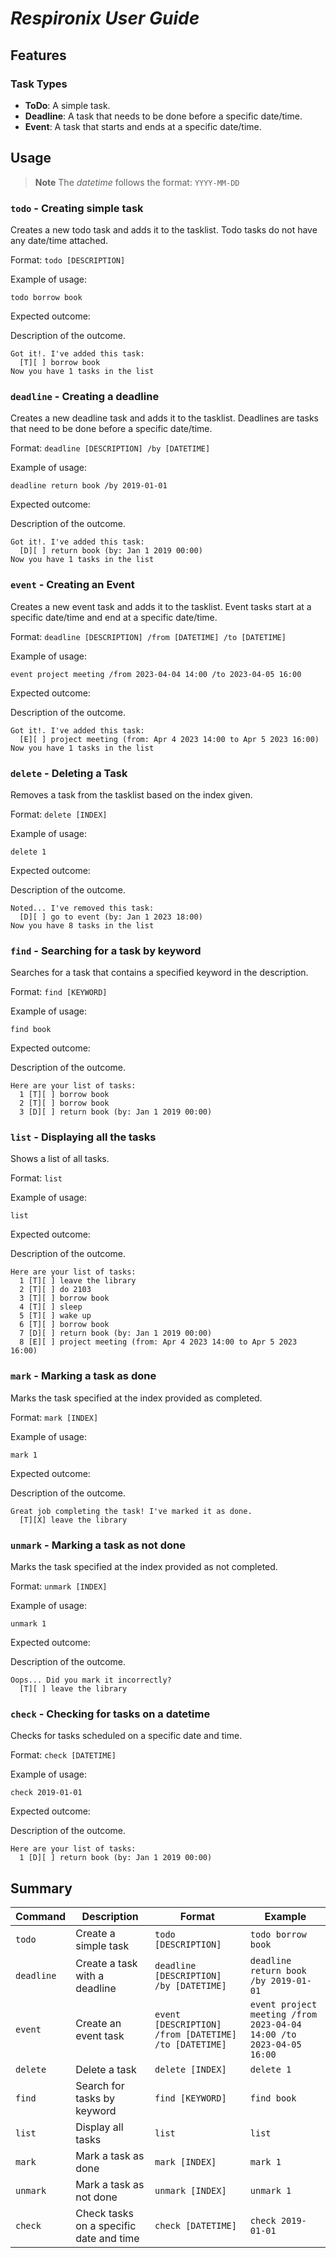 # ___Respironix User Guide___

## Features

### Task Types

- **ToDo**: A simple task.
- **Deadline**: A task that needs to be done before a specific date/time.
- **Event**: A task that starts and ends at a specific date/time.

## Usage

> **Note**
The _datetime_ follows the format: `YYYY-MM-DD`

### `todo` - Creating simple task

Creates a new todo task and adds it to the tasklist. Todo tasks do not have any date/time attached.

Format: `todo [DESCRIPTION]`

Example of usage: 

`todo borrow book`

Expected outcome:

Description of the outcome.

```
Got it!. I've added this task:
  [T][ ] borrow book
Now you have 1 tasks in the list
```

### `deadline` - Creating a deadline

Creates a new deadline task and adds it to the tasklist. Deadlines are tasks that need to be done before a specific date/time.

Format: `deadline [DESCRIPTION] /by [DATETIME]`

Example of usage:

`deadline return book /by 2019-01-01`

Expected outcome:

Description of the outcome.

```
Got it!. I've added this task:
  [D][ ] return book (by: Jan 1 2019 00:00)
Now you have 1 tasks in the list
```

### `event` - Creating an Event

Creates a new event task and adds it to the tasklist. Event tasks start at a specific date/time and end at a specific date/time.

Format: `deadline [DESCRIPTION] /from [DATETIME] /to [DATETIME]`

Example of usage:

`event project meeting /from 2023-04-04 14:00 /to 2023-04-05 16:00`

Expected outcome:

Description of the outcome.

```
Got it!. I've added this task:
  [E][ ] project meeting (from: Apr 4 2023 14:00 to Apr 5 2023 16:00)
Now you have 1 tasks in the list
```

### `delete` - Deleting a Task

Removes a task from the tasklist based on the index given.

Format: `delete [INDEX]`

Example of usage:

`delete 1`

Expected outcome:

Description of the outcome.

```
Noted... I've removed this task:
  [D][ ] go to event (by: Jan 1 2023 18:00)
Now you have 8 tasks in the list
```

### `find` - Searching for a task by keyword

Searches for a task that contains a specified keyword in the description.

Format: `find [KEYWORD]`

Example of usage:

`find book`

Expected outcome:

Description of the outcome.

```
Here are your list of tasks:
  1 [T][ ] borrow book
  2 [T][ ] borrow book
  3 [D][ ] return book (by: Jan 1 2019 00:00)
```

### `list` - Displaying all the tasks

Shows a list of all tasks.

Format: `list`

Example of usage:

`list`

Expected outcome:

Description of the outcome.

```
Here are your list of tasks:
  1 [T][ ] leave the library
  2 [T][ ] do 2103
  3 [T][ ] borrow book
  4 [T][ ] sleep
  5 [T][ ] wake up
  6 [T][ ] borrow book
  7 [D][ ] return book (by: Jan 1 2019 00:00)
  8 [E][ ] project meeting (from: Apr 4 2023 14:00 to Apr 5 2023 16:00)
```

### `mark` - Marking a task as done

Marks the task specified at the index provided as completed.

Format: `mark [INDEX]`

Example of usage:

`mark 1`

Expected outcome:

Description of the outcome.

```
Great job completing the task! I've marked it as done.
  [T][X] leave the library
```

### `unmark` - Marking a task as not done

Marks the task specified at the index provided as not completed.

Format: `unmark [INDEX]`

Example of usage:

`unmark 1`

Expected outcome:

Description of the outcome.

```
Oops... Did you mark it incorrectly?
  [T][ ] leave the library
```

### `check` - Checking for tasks on a datetime

Checks for tasks scheduled on a specific date and time.

Format: `check [DATETIME]`

Example of usage:

`check 2019-01-01`

Expected outcome:

Description of the outcome.

```
Here are your list of tasks:
  1 [D][ ] return book (by: Jan 1 2019 00:00)
```

## Summary
| Command           | Description                                    | Format                                       | Example                                       |
|-------------------|------------------------------------------------|----------------------------------------------|-----------------------------------------------|
| `todo`            | Create a simple task                           | `todo [DESCRIPTION]`                        | `todo borrow book`                           |
| `deadline`        | Create a task with a deadline                  | `deadline [DESCRIPTION] /by [DATETIME]`    | `deadline return book /by 2019-01-01`       |
| `event`           | Create an event task                           | `event [DESCRIPTION] /from [DATETIME] /to [DATETIME]` | `event project meeting /from 2023-04-04 14:00 /to 2023-04-05 16:00` |
| `delete`          | Delete a task                                  | `delete [INDEX]`                           | `delete 1`                                   |
| `find`            | Search for tasks by keyword                   | `find [KEYWORD]`                           | `find book`                                  |
| `list`            | Display all tasks                              | `list`                                       | `list`                                       |
| `mark`            | Mark a task as done                            | `mark [INDEX]`                             | `mark 1`                                     |
| `unmark`          | Mark a task as not done                        | `unmark [INDEX]`                           | `unmark 1`                                   |
| `check`           | Check tasks on a specific date and time       | `check [DATETIME]`                         | `check 2019-01-01`                          |
